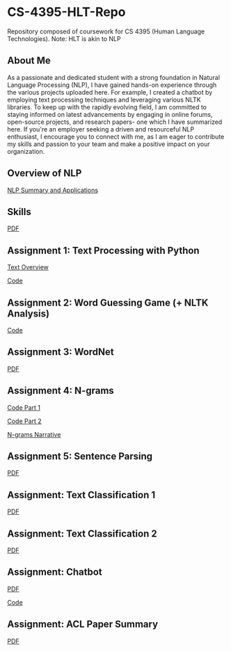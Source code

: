 # CS-4395-HLT-Repo
Repository composed of coursework for CS 4395 (Human Language Technologies). 
Note: HLT is akin to NLP

## About Me
As a passionate and dedicated student with a strong foundation in Natural Language Processing (NLP), I have gained hands-on experience through the various projects uploaded here. For example, I created a chatbot by employing text processing techniques and leveraging various NLTK libraries. To keep up with the rapidly evolving field, I am committed to staying informed on latest advancements by engaging in online forums, open-source projects, and research papers- one which I have summarized here. If you're an employer seeking a driven and resourceful NLP enthusiast, I encourage you to connect with me, as I am eager to contribute my skills and passion to your team and make a positive impact on your organization.

## Overview of NLP
[NLP Summary and Applications](Overview_of_NLP.pdf)

## Skills
[PDF](Skills.pdf)

## Assignment 1: Text Processing with Python
[Text Overview](Assignment_1/Assignment_1_Overview.pdf)

[Code](Assignment_1/Assignment_1.py)

## Assignment 2: Word Guessing Game (+ NLTK Analysis)
[Code](Assignment_2/Assignment_2.py)

## Assignment 3: WordNet
[PDF](Assignment_3/Portfolio_Assignment_WordNet.pdf)

## Assignment 4: N-grams
[Code Part 1](Assignment_4/Assignment_4_Part1.py)

[Code Part 2](Assignment_4/Assignment_4_Part2.py)

[N-grams Narrative](Assignment_4/N-grams_Narrative.pdf)

## Assignment 5: Sentence Parsing
[PDF](Assignment_5/Sentence_Parsing.pdf)

## Assignment: Text Classification 1
[PDF](Text_Classification_1/Text_Classification_1.pdf)

## Assignment: Text Classification 2
[PDF](Text_Classification_2/Text_Classification_2.pdf)

## Assignment: Chatbot
[PDF](Chatbot/Chatbot_Report.pdf)

[Code](Chatbot/main.py)

## Assignment: ACL Paper Summary
[PDF](ACL_Paper_Summary/ACL_Paper_Summary.pdf)